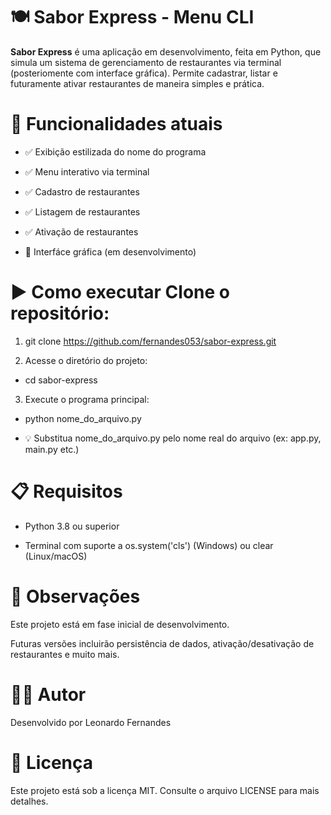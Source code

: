 # 🍽️ Sabor Express - Menu CLI

**Sabor Express** é uma aplicação em desenvolvimento, feita em Python, que simula um sistema de gerenciamento de restaurantes via terminal (posteriomente com interface gráfica).
Permite cadastrar, listar e futuramente ativar restaurantes de maneira simples e prática.

# 🚀 Funcionalidades atuais

- ✅ Exibição estilizada do nome do programa

- ✅ Menu interativo via terminal

- ✅ Cadastro de restaurantes

- ✅ Listagem de restaurantes

- ✅ Ativação de restaurantes

- 🚧 Interfáce gráfica (em desenvolvimento)

# ▶️ Como executar Clone o repositório:

1. git clone https://github.com/fernandes053/sabor-express.git

2. Acesse o diretório do projeto:

- cd sabor-express

3. Execute o programa principal:

- python nome_do_arquivo.py

- 💡 Substitua nome_do_arquivo.py pelo nome real do arquivo (ex: app.py, main.py etc.)

# 📋 Requisitos
- Python 3.8 ou superior

- Terminal com suporte a os.system('cls') (Windows) ou clear (Linux/macOS)

# 📌 Observações

Este projeto está em fase inicial de desenvolvimento.

Futuras versões incluirão persistência de dados, ativação/desativação de restaurantes e muito mais.

# 👨‍💻 Autor
Desenvolvido por Leonardo Fernandes

# 📄 Licença
Este projeto está sob a licença MIT.
Consulte o arquivo LICENSE para mais detalhes.
